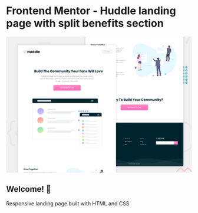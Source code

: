# Frontend Mentor - Huddle landing page with split benefits section

![Header/intro section for the Huddle landing page with split benefits section](./design/desktop-preview.jpg)

## Welcome! 👋

Responsive landing page built with HTML and CSS